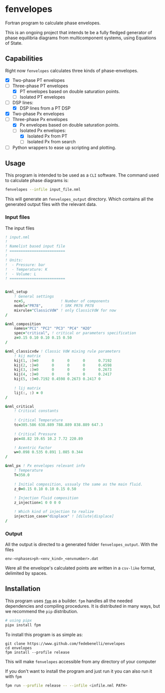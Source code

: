 # fenvelopes
Fortran program to calculate phase envelopes.

This is an ongoing project that intends te be a fully fledged generator of
phase equilibria diagrams from multicomponent systems, using Equations of
State.

## Capabilities
Right now `fenvelopes` calculates three kinds of phase-envelopes.

- [x] Two-phase PT envelopes
- [ ] Three-phase PT envelopes
    - [x] PT envelopes based on double saturation points.
    - [ ] Isolated PT envelopes
- [ ] DSP lines:
    - [x] DSP lines from a PT DSP
- [x] Two-phase Px envelopes
- [ ] Three-phase Px envelopes
    - [x] Px envelopes based on double saturation points.
    - [ ] Isolated Px envelopes:
        - [x] Isolated Px from PT
        - [ ] Isolated Px from search
- [ ] Python wrappers to ease up scripting and plotting.

## Usage
This program is intended to be used as a `CLI` software. The command used to
calculate phase diagrams is:

```bash
fenvelopes --infile input_file.nml
```

This will generate an `fenvelopes_output` directory. Which contains all the
generated output files with the relevant data.

### Input files
The input files 

```fortran
! input.nml
!
! Namelist based input file
! =========================
!
! Units:
!  - Pressure: bar
!  - Temperature: K
!  - Volume: L
! =========================


&nml_setup
    ! General settings
    nc=5,                ! Number of components
    model="PR78",        ! SRK PR76 PR78
    mixrule="ClassicVdW" ! only ClassicVdW for now
/

&nml_composition
    names="PC1" "PC2" "PC3" "PC4" "H2O"
    spec="critical", ! critical or parameters specification
    z=0.15 0.10 0.10 0.15 0.50
/

&nml_classicvdw ! Classic VdW mixing rule parameters
    ! kij matrix
    kij(1, :)=0      0      0      0      0.7192
    kij(2, :)=0      0      0      0      0.4598
    kij(3, :)=0      0      0      0      0.2673
    kij(4, :)=0      0      0      0      0.2417
    kij(5, :)=0.7192 0.4598 0.2673 0.2417 0
    
    ! lij matrix
    lij(:, :) = 0
/

&nml_critical
    ! Critical constants
    
    ! Critical Temperature
    tc=305.586 638.889 788.889 838.889 647.3
    
    ! Critical Pressure
    pc=48.82 19.65 10.2 7.72 220.89

    ! Acentric Factor
    w=0.098 0.535 0.891 1.085 0.344
/

&nml_px ! Px envelopes relevant info
    ! Temperature
    T=350.0
    
    ! Initial composition, ussualy the same as the main fluid.
    z_0=0.15 0.10 0.10 0.15 0.50 
    
    ! Injection fluid composition
    z_injection=1 0 0 0 0

    ! Which kind of injection to realize
    injection_case="displace" ! [dilute|displace]
/
```

### Output
All the output is directed to a generated folder `fenvelopes_output`. With the files

`env-<nphases>ph-<env_kind>_<envnumber>.dat`

Were all the envelope's calculated points are written in a `csv-like` format,
delimited by spaces.

## Installation
This program uses [`fpm`](https://fpm.fortran-lang.org) as a builder. `fpm`
handles all the needed dependencies and compiling procedures.
It is distributed in many ways, but we recommend the `pip` distribution. 

```bash
# using pipx
pipx install fpm
```

To install this program is as simple as:

```
git clone https://www.github.com/fedebenelli/envelopes
cd envelopes
fpm install --profile release
```
This will make `fenvelopes` accessible from any directory of your computer

If you don't want to install the program and just run it you can also run it
with `fpm`

```bash
fpm run --profile release -- --infile <infile.nml PATH>
```
